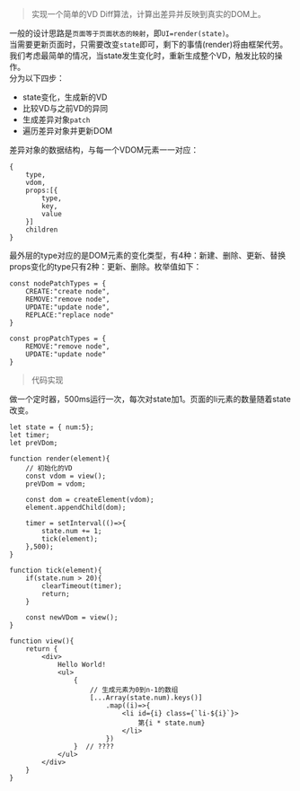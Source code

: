 > 实现一个简单的VD Diff算法，计算出差异并反映到真实的DOM上。  

一般的设计思路是`页面等于页面状态的映射`，即`UI=render(state)`。  
当需要更新页面时，只需要改变`state`即可，剩下的事情(render)将由框架代劳。  
我们考虑最简单的情况，当state发生变化时，重新生成整个VD，触发比较的操作。  
分为以下四步：
- state变化，生成新的VD
- 比较VD与之前VD的异同
- 生成差异对象`patch`
- 遍历差异对象并更新DOM 

差异对象的数据结构，与每一个VDOM元素一一对应：
```JS
{
    type,
    vdom,
    props:[{
        type,
        key,
        value
    }]
    children
}
```
最外层的type对应的是DOM元素的变化类型，有4种：新建、删除、更新、替换  
props变化的type只有2种：更新、删除。枚举值如下：
```JS
const nodePatchTypes = {
    CREATE:"create node",
    REMOVE:"remove node",
    UPDATE:"update node",
    REPLACE:"replace node"
}

const propPatchTypes = {
    REMOVE:"remove node",
    UPDATE:"update node"
}
```

> 代码实现  

做一个定时器，500ms运行一次，每次对state加1。页面的li元素的数量随着state改变。
```JS
let state = { num:5};   
let timer;
let preVDom;

function render(element){
    // 初始化的VD
    const vdom = view();
    preVDom = vdom;

    const dom = createElement(vdom);
    element.appendChild(dom);

    timer = setInterval(()=>{
        state.num += 1;
        tick(element);
    },500);
}

function tick(element){
    if(state.num > 20){
        clearTimeout(timer);
        return;
    }

    const newVDom = view();
}

function view(){
    return {
        <div>
            Hello World!
            <ul>
                {
                    // 生成元素为0到n-1的数组
                    [...Array(state.num).keys()]
                        .map((i)=>{
                            <li id={i} class={`li-${i}`}>
                                第{i * state.num}
                            </li>
                        })
                }  // ????
            </ul>
        </div>
    }
}
```